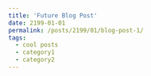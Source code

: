 ```yaml
---
title: 'Future Blog Post'
date: 2199-01-01
permalink: /posts/2199/01/blog-post-1/
tags:
  - cool posts
  - category1
  - category2
---
```


<!-- This post will show up by default. To disable scheduling of future posts, edit `config.yml` and set `future: false`.  -->
